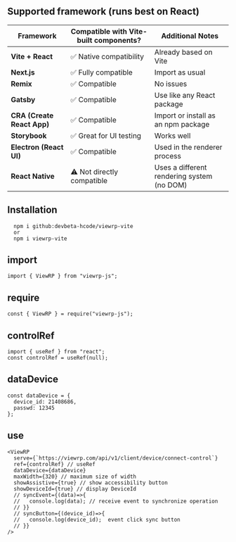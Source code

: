 ## Supported framework (runs best on React)
| Framework                  | Compatible with Vite-built components?    | Additional Notes                       |
|---------------------------|--------------------------------------------|----------------------------------------|
| **Vite + React**          | ✅ Native compatibility                     | Already based on Vite                  |
| **Next.js**               | ✅ Fully compatible                         | Import as usual                        |
| **Remix**                 | ✅ Compatible                               | No issues                              |
| **Gatsby**                | ✅ Compatible                               | Use like any React package             |
| **CRA (Create React App)**| ✅ Compatible                               | Import or install as an npm package    |
| **Storybook**             | ✅ Great for UI testing                     | Works well                             |
| **Electron (React UI)**   | ✅ Compatible                               | Used in the renderer process           |
| **React Native**          | ⚠️ Not directly compatible                 | Uses a different rendering system (no DOM) |


## Installation

```node
  npm i github:devbeta-hcode/viewrp-vite
  or 
  npm i viewrp-vite
```

## import

```node
import { ViewRP } from "viewrp-js";
```

## require

```node
const { ViewRP } = require("viewrp-js");
```

## controlRef

```node
import { useRef } from "react";
const controlRef = useRef(null);
```

## dataDevice

```node
const dataDevice = {
  device_id: 21408686,
  passwd: 12345
};
```

## use

```node
<ViewRP
  serve={`https://viewrp.com/api/v1/client/device/connect-control`}
  ref={controlRef} // useRef
  dataDevice={dataDevice}
  maxWidth={320} // maximum size of width
  showAssistive={true} // show accessibility button
  showDeviceId={true} // display DeviceId
  // syncEvent={(data)=>{
  //   console.log(data); // receive event to synchronize operation
  // }}
  // syncButton={(device_id)=>{
  //   console.log(device_id);  event click sync button
  // }}
/>
```
